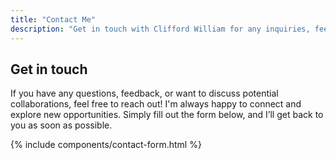 ```yaml
---
title: "Contact Me"
description: "Get in touch with Clifford William for any inquiries, feedback, or project collaborations."
---
```


## Get in touch

If you have any questions, feedback, or want to discuss potential collaborations, feel free to reach out! I'm always happy to connect and explore new opportunities. Simply fill out the form below, and I’ll get back to you as soon as possible.

{% include components/contact-form.html %}
